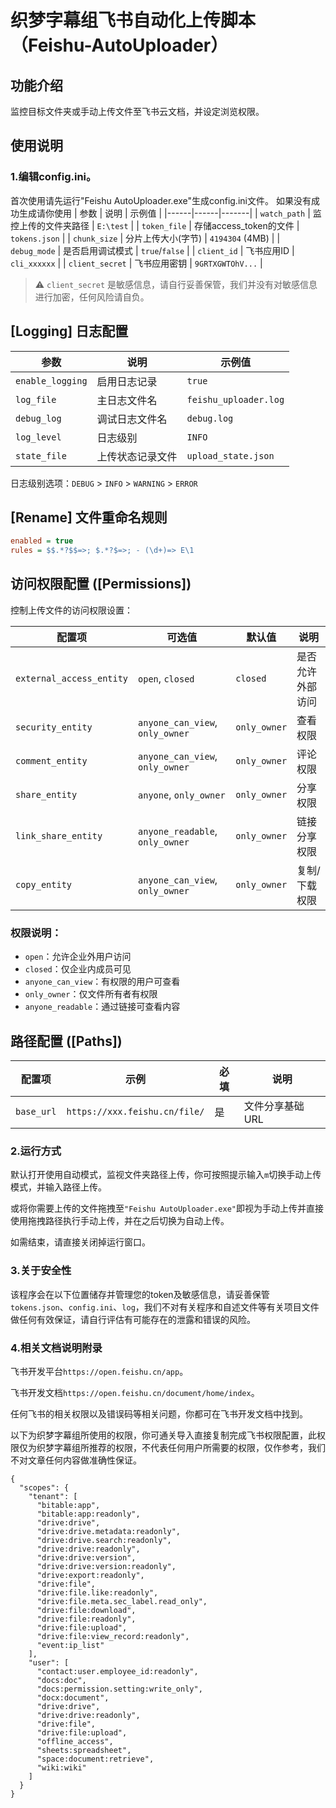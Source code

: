 # 织梦字幕组飞书自动化上传脚本（Feishu-AutoUploader）

 ## 功能介绍
 监控目标文件夹或手动上传文件至飞书云文档，并设定浏览权限。
 
## 使用说明
### 1.编辑config.ini。
 首次使用请先运行"Feishu AutoUploader.exe"生成config.ini文件。
 如果没有成功生成请你使用
| 参数 | 说明 | 示例值 |
|------|------|-------|
| `watch_path` | 监控上传的文件夹路径 | `E:\test` |
| `token_file` | 存储access_token的文件 | `tokens.json` |
| `chunk_size` | 分片上传大小(字节) | `4194304` (4MB) |
| `debug_mode` | 是否启用调试模式 | `true`/`false` |
| `client_id` | 飞书应用ID | `cli_xxxxxx` |
| `client_secret` | 飞书应用密钥 | `9GRTXGWTOhV...` |

> ⚠️ `client_secret` 是敏感信息，请自行妥善保管，我们并没有对敏感信息进行加密，任何风险请自负。

## [Logging] 日志配置

| 参数 | 说明 | 示例值 |
|------|------|-------|
| `enable_logging` | 启用日志记录 | `true` |
| `log_file` | 主日志文件名 | `feishu_uploader.log` |
| `debug_log` | 调试日志文件名 | `debug.log` |
| `log_level` | 日志级别 | `INFO` |
| `state_file` | 上传状态记录文件 | `upload_state.json` |

日志级别选项：`DEBUG` > `INFO` > `WARNING` > `ERROR`

## [Rename] 文件重命名规则

```ini
enabled = true
rules = $$.*?$$=>; $.*?$=>; - (\d+)=> E\1
```

## 访问权限配置 ([Permissions])

控制上传文件的访问权限设置：

| 配置项 | 可选值 | 默认值 | 说明 |
|--------|--------|--------|------|
| `external_access_entity` | `open`, `closed` | `closed` | 是否允许外部访问 |
| `security_entity` | `anyone_can_view`, `only_owner` | `only_owner` | 查看权限 |
| `comment_entity` | `anyone_can_view`, `only_owner` | `only_owner` | 评论权限 |
| `share_entity` | `anyone`, `only_owner` | `only_owner` | 分享权限 |
| `link_share_entity` | `anyone_readable`, `only_owner` | `only_owner` | 链接分享权限 |
| `copy_entity` | `anyone_can_view`, `only_owner` | `only_owner` | 复制/下载权限 |

### 权限说明：
- `open`：允许企业外用户访问
- `closed`：仅企业内成员可见
- `anyone_can_view`：有权限的用户可查看
- `only_owner`：仅文件所有者有权限
- `anyone_readable`：通过链接可查看内容

## 路径配置 ([Paths])

| 配置项 | 示例 | 必填 | 说明 |
|--------|------|------|------|
| `base_url` | `https://xxx.feishu.cn/file/` | 是 | 文件分享基础URL |


### 2.运行方式

 默认打开使用自动模式，监视文件夹路径上传，你可按照提示输入```m```切换手动上传模式，并输入路径上传。

 或将你需要上传的文件拖拽至```"Feishu AutoUploader.exe"```即视为手动上传并直接使用拖拽路径执行手动上传，并在之后切换为自动上传。

 如需结束，请直接关闭掉运行窗口。

### 3.关于安全性
该程序会在以下位置储存并管理您的token及敏感信息，请妥善保管```tokens.json```、```config.ini```、```log```，我们不对有关程序和自述文件等有关项目文件做任何有效保证，请自行评估有可能存在的泄露和错误的风险。

### 4.相关文档说明附录
飞书开发平台```https://open.feishu.cn/app```。

飞书开发文档```https://open.feishu.cn/document/home/index```。

任何飞书的相关权限以及错误码等相关问题，你都可在飞书开发文档中找到。

以下为织梦字幕组所使用的权限，你可通关导入直接复制完成飞书权限配置，此权限仅为织梦字幕组所推荐的权限，不代表任何用户所需要的权限，仅作参考，我们不对文章任何内容做准确性保证。
```
{
  "scopes": {
    "tenant": [
      "bitable:app",
      "bitable:app:readonly",
      "drive:drive",
      "drive:drive.metadata:readonly",
      "drive:drive.search:readonly",
      "drive:drive:readonly",
      "drive:drive:version",
      "drive:drive:version:readonly",
      "drive:export:readonly",
      "drive:file",
      "drive:file.like:readonly",
      "drive:file.meta.sec_label.read_only",
      "drive:file:download",
      "drive:file:readonly",
      "drive:file:upload",
      "drive:file:view_record:readonly",
      "event:ip_list"
    ],
    "user": [
      "contact:user.employee_id:readonly",
      "docs:doc",
      "docs:permission.setting:write_only",
      "docx:document",
      "drive:drive",
      "drive:drive:readonly",
      "drive:file",
      "drive:file:upload",
      "offline_access",
      "sheets:spreadsheet",
      "space:document:retrieve",
      "wiki:wiki"
    ]
  }
}
```
